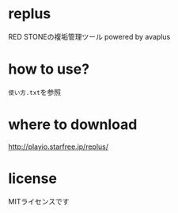 # replus
RED STONEの複垢管理ツール powered by avaplus

# how to use?
`使い方.txt`を参照

# where to download
http://playio.starfree.jp/replus/

# license
MITライセンスです
